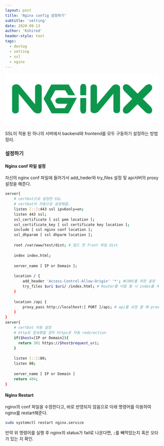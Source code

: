 ```yaml
---
layout: post
title: 'Nginx config 설정하기'
subtitle: 'setting'
date: 2020-09-13
author: 'Kshired'
header-style: text
tags:
  - devlog
  - setting
  - ssl
  - nginx
---
```


![Nginx](/img/NGINX.png)

SSL이 적용 된 하나의 서버에서 backend와 frontend를 모두 구동하기 설정하는 방법 정리.

### 설정하기

#### Nginx conf 파일 설정

자신의 nginx conf 파일에 들어가서 add_heder와 try_files 설정 및 api서버의 proxy 설정을 해준다.

```bash
server{
    # certbot으로 설정한 SSL
    # certbot이 자동으로 설정해줌.
    listen [::]:443 ssl ipv6only=on;
    listen 443 ssl;
    ssl_certificate [ ssl pem location ];
    ssl_certificate_key [ ssl certificate key location ];
    include [ ssl nginx conf location ];
    ssl_dhparam [ ssl dhparm location ];

    root /var/www/test/dist; # 빌드 한 front 파일 dist

    index index.html;

    server_name [ IP or Domain ];

    location / {
        add_header 'Access-Control-Allow-Origin' '*'; #CORS를 위한 설정
        try_files $uri $uri/ /index.html; # Router를 이용 할 시 index를 제외 한 파일을 찾을 때 나는 오류를 방지.
    }

    location /api {
        proxy_pass http://localhost:[ PORT ]/api; # api를 요청 할 때 proxy pass.
    }
}
server{
    # certbot 자동 설정
    # http로 접속했을 경우 https로 자동 redirection
    if($host=[IP or Domain]){
      return 301 https://$host$request_uri;
    }

    listen [::]:80;
    listen 80;

    server_name [ IP or Domain ]
    return 404;
}
```

#### Nginx Restart

nginx의 conf 파일을 수정한다고, 바로 반영되지 않음으로 아래 명령어를 이용하여 nginx를 restart해준다.

```bash
sudo systemctl restart nginx.service
```

만약 위 명령어를 실행 후 nginx의 status가 fail로 나온다면, `;`를 빼먹었는지 혹은 오타가 있는 지 확인.
